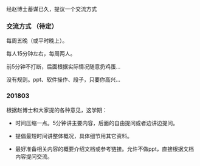 经赵博士蓄谋已久，提议一个交流方式

### 交流方式 （待定）

每周五晚（或平时晚上）。

每人15分钟左右，每周两人。

前5分钟不打断，后面根据实际情况随意扔鸡蛋...

没有规则。ppt、软件操作、段子，只要你高兴...

### 201803

根据赵博士和大家提的各种意见，这学期：

- 时间压缩一点。5分钟讲主要内容，后面的自由提问或者边讲边提问。

- 提倡最短时间讲整体概况，具体细节用其它资料。

- 最好准备相关内容的概要介绍文档或参考链接。允许不做ppt，直接根据文档内容提问交流。


